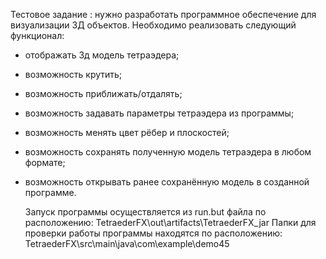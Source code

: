 Тестовое задание : нужно разработать программное обеспечение для визуализации 3Д объектов. 
Необходимо реализовать следующий функционал:
- отображать 3д модель тетраэдера;
- возможность крутить;
- возможность приближать/отдалять;
- возможность задавать параметры тетраэдера из программы;
- возможность менять цвет рёбер и плоскостей;
- возможность сохранять полученную модель тетраэдера в любом формате;
- возможность открывать ранее сохранённую модель в созданной программе.

  Запуск программы осуществляется из run.but файла по расположению:
 TetraederFX\out\artifacts\TetraederFX_jar
Папки для проверки работы программы находятся по расположению:
TetraederFX\src\main\java\com\example\demo45
